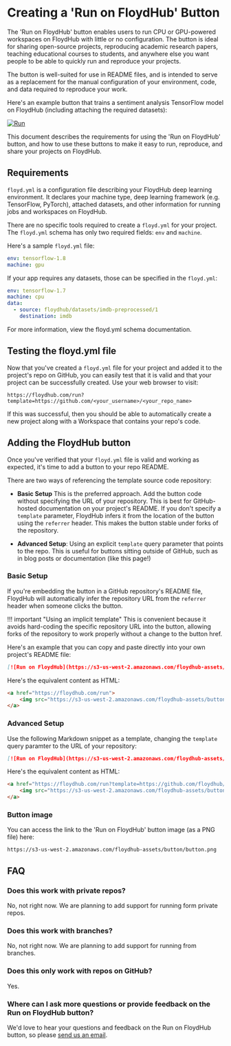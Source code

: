 # Creating a 'Run on FloydHub' Button

The 'Run on FloydHub' button enables users to run CPU or GPU-powered workspaces on FloydHub with little or no configuration. The button is ideal for sharing open-source projects, reproducing academic research papers, teaching educational courses to students, and anywhere else you want people to be able to quickly run and reproduce your projects.

The button is well-suited for use in README files, and is intended to serve as a replacement for the manual configuration of your environment, code, and data required to reproduce your work.

Here's an example button that trains a sentiment analysis TensorFlow model on FloydHub (including attaching the required datasets):

[![Run](https://s3-us-west-2.amazonaws.com/floydhub-assets/button/button.png)](https://floydhub.com/run?template=https://github.com/floydhub/sentiment-analysis-template)

This document describes the requirements for using the 'Run on FloydHub' button, and how to use these buttons to make it easy to run, reproduce, and share your projects on FloydHub.


## Requirements

`floyd.yml` is a configuration file describing your FloydHub deep learning environment. It declares your machine type, deep learning framework (e.g. TensorFlow, PyTorch), attached datasets, and other information for running jobs and workspaces on FloydHub.

There are no specific tools required to create a `floyd.yml` for your project. The `floyd.yml` schema has only two required fields: `env` and `machine`.

Here's a sample `floyd.yml` file:

```yml
env: tensorflow-1.8
machine: gpu
```

If your app requires any datasets, those can be specified in the `floyd.yml`:

```yml
env: tensorflow-1.7
machine: cpu
data:
  - source: floydhub/datasets/imdb-preprocessed/1
    destination: imdb
```

For more information, view the floyd.yml schema documentation.


## Testing the floyd.yml file

Now that you've created a `floyd.yml` file for your project and added it to the project's repo on GitHub, you can easily test that it is valid and that your project can be successfully created. Use your web browser to visit:

```
https://floydhub.com/run?template=https://github.com/<your_username>/<your_repo_name>
```

If this was successful, then you should be able to automatically create a new project along with a Workspace that contains your repo's code.


## Adding the FloydHub button

Once you've verified that your `floyd.yml` file is valid and working as expected, it's time to add a button to your repo README.

There are two ways of referencing the template source code repository:

* **Basic Setup** This is the preferred approach. Add the button code without specifying the URL of your repository. This is best for GitHub-hosted documentation on your project's README. If you don't specify a `template` parameter, FloydHub infers it from the location of the button using the `referrer` header. This makes the button stable under forks of the repository.

* **Advanced Setup**: Using an explicit `template` query parameter that points to the repo. This is useful for buttons sitting outside of GitHub, such as in blog posts or documentation (like this page!)


### Basic Setup

If you're embedding the button in a GitHub repository's README file, FloydHub will automatically infer the repository URL from the `referrer` header when someone clicks the button.

!!! important "Using an implicit template"
    This is convenient because it avoids hard-coding the specific repository URL into the button, allowing forks of the repository to work properly without a change to the button href.

Here's an example that you can copy and paste directly into your own project's README file:

```markdown
[![Run on FloydHub](https://s3-us-west-2.amazonaws.com/floydhub-assets/button/button.png)](https://floydhub.com/run)
```

Here's the equivalent content as HTML:

```html
<a href="https://floydhub.com/run">
    <img src="https://s3-us-west-2.amazonaws.com/floydhub-assets/button/button.png" alt="Run">
</a>
```

### Advanced Setup

Use the following Markdown snippet as a template, changing the `template` query paramter to the URL of your repository:

```markdown
[![Run on FloydHub](https://s3-us-west-2.amazonaws.com/floydhub-assets/button/button.png)](https://floydhub.com/run?template=https://github.com/floydhub/sentiment-analysis-template)
```

Here's the equivalent content as HTML:

```html
<a href="https://floydhub.com/run?template=https://github.com/floydhub/sentiment-analysis-template">
    <img src="https://s3-us-west-2.amazonaws.com/floydhub-assets/button/button.png" alt="Run">
</a>
```

### Button image

You can access the link to the 'Run on FloydHub' button image (as a PNG file) here:

```
https://s3-us-west-2.amazonaws.com/floydhub-assets/button/button.png
```


## FAQ

### Does this work with private repos?

No, not right now. We are planning to add support for running form private repos.

### Does this work with branches?

No, not right now. We are planning to add support for running from branches.

### Does this only work with repos on GitHub?

Yes.

### Where can I ask more questions or provide feedback on the Run on FloydHub button?

We'd love to hear your questions and feedback on the Run on FloydHub button, so please [send us an email](mailto:support@floydhub.com).